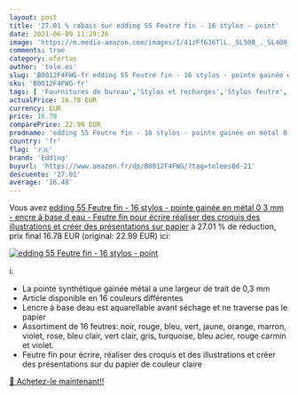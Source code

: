 ```yaml
---
layout: post
title: '27.01 % rabais sur edding 55 Feutre fin - 16 stylos - point'
date: 2021-06-09 11:29:26
image: 'https://m.media-amazon.com/images/I/41zFf636TlL._SL500_._SL400_.jpg'
comments: true
category: ofertas
author: 'tole.es'
slug: 'B0012F4FWG-fr edding 55 Feutre fin - 16 stylos - pointe gainée en métal...'
sku: 'B0012F4FWG-fr'
tags: [ 'Fournitures de bureau','Stylos et recharges','Stylos feutre','edding','Écriture', ]
actualPrice: 16.78 EUR
currency: EUR
price: 16.78
comparePrice: 22.99 EUR
prodname: 'edding 55 Feutre fin - 16 stylos - pointe gainée en métal 0 3 mm - encre à base d eau - Feutre fin pour écrire  réaliser des croquis  des illustrations et créer des présentations sur papier'
country: 'fr'
flag: '🇫🇷'
brand: 'Edding'
buyurl: 'https://www.amazon.fr/dp/B0012F4FWG/?tag=tolees0d-21'
descuento: '27.01'
average: '16.48'
---
```


Vous avez [edding 55 Feutre fin - 16 stylos - pointe gainée en métal 0 3 mm - encre à base d eau - Feutre fin pour écrire  réaliser des croquis  des illustrations et créer des présentations sur papier](https://www.amazon.fr/dp/B0012F4FWG/?tag=tolees0d-21)  à  27.01 % de réduction, prix final  16.78 EUR (original: 22.99 EUR) ici:

[![edding 55 Feutre fin - 16 stylos - point](https://m.media-amazon.com/images/I/41zFf636TlL._SL500_._SL400_.jpg)](https://www.amazon.fr/dp/B0012F4FWG/?tag=tolees0d-21)

ℹ️:

- La pointe synthétique gainée métal a une largeur de trait de 0,3 mm
- Article disponible en 16 couleurs différentes
- Lencre à base deau est aquarellable avant séchage et ne traverse pas le papier
- Assortiment de 16 feutres: noir, rouge, bleu, vert, jaune, orange, marron, violet, rose, bleu clair, vert clair, gris, turquoise, bleu acier, rouge carmin et violet.
- Feutre fin pour écrire, réaliser des croquis et des illustrations et créer des présentations sur du papier de couleur claire

[🛒 Achetez-le maintenant!!](https://www.amazon.fr/dp/B0012F4FWG/?tag=tolees0d-21)
